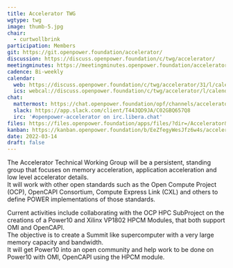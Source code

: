```yaml
---
title: Accelerator TWG
wgtype: twg
image: thumb-5.jpg
chair:
  - curtwollbrink
participation: Members
git: https://git.openpower.foundation/accelerator/
discussion: https://discuss.openpower.foundation/c/twg/accelerator/
meetingminutes: https://meetingminutes.openpower.foundation/accelerator/
cadence: Bi-weekly
calendar:
  web: https://discuss.openpower.foundation/c/twg/accelerator/31/l/calendar
  ics: webcal://discuss.openpower.foundation/c/twg/accelerator/l/calendar.ics
chat:
  mattermost: https://chat.openpower.foundation/opf/channels/accelerator
  slack: https://app.slack.com/client/T443QD9JA/C02GBQ657Q8
  irc: '#openpower-accelerator on irc.libera.chat'
files: https://files.openpower.foundation/apps/files/?dir=/Accelerator&fileid=458
kanban: https://kanban.openpower.foundation/b/EeZfegyWesJfz6w4s/accelerator
date: 2022-03-14
draft: false
---
```


The Accelerator Technical Working Group will be a persistent, standing group that focuses on
memory acceleration, application acceleration and low level accelerator details.  
It will work with other open standards such as the Open Compute Project (OCP), OpenCAPI Consortium, Compute Express Link (CXL)
and others to define POWER implementations of those standards.  

Current activities include collaborating with the OCP HPC SubProject on the creations of a Power10 and Xilinx VP1802 HPCM Modules,
that both support OMI and OpenCAPI.  
The objective is to create a Summit like supercomputer with a very large memory capacity and bandwidth.  
It will get Power10 into an open community and help work to be done on Power10 with OMI, OpenCAPI using the HPCM module.  

